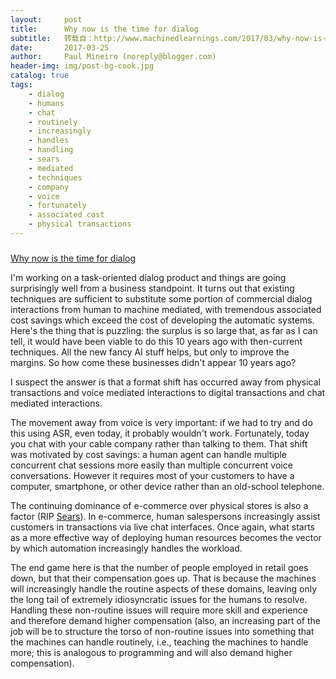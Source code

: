 ```yaml
---
layout:     post
title:      Why now is the time for dialog
subtitle:   转载自：http://www.machinedlearnings.com/2017/03/why-now-is-time-for-dialog.html
date:       2017-03-25
author:     Paul Mineiro (noreply@blogger.com)
header-img: img/post-bg-cook.jpg
catalog: true
tags:
    - dialog
    - humans
    - chat
    - routinely
    - increasingly
    - handles
    - handling
    - sears
    - mediated
    - techniques
    - company
    - voice
    - fortunately
    - associated cost
    - physical transactions
---
```













### 
[Why now is the time for dialog](http://www.machinedlearnings.com/2017/03/why-now-is-time-for-dialog.html)



I'm working on a task-oriented dialog product and things are going surprisingly well from a business standpoint. It turns out that existing techniques are sufficient to substitute some portion of commercial dialog interactions from human to machine mediated, with tremendous associated cost savings which exceed the cost of developing the automatic systems. Here's the thing that is puzzling: the surplus is so large that, as far as I can tell, it would have been viable to do this 10 years ago with then-current techniques. All the new fancy AI stuff helps, but only to improve the margins. So how come these businesses didn't appear 10 years ago?

I suspect the answer is that a format shift has occurred away from physical transactions and voice mediated interactions to digital transactions and chat mediated interactions. 

The movement away from voice is very important: if we had to try and do this using ASR, even today, it probably wouldn't work. Fortunately, today you chat with your cable company rather than talking to them. That shift was motivated by cost savings: a human agent can handle multiple concurrent chat sessions more easily than multiple concurrent voice conversations. However it requires most of your customers to have a computer, smartphone, or other device rather than an old-school telephone. 

The continuing dominance of e-commerce over physical stores is also a factor (RIP [Sears](http://money.cnn.com/2017/03/22/news/companies/sears-kmart-future)). In e-commerce, human salespersons increasingly assist customers in transactions via live chat interfaces. Once again, what starts as a more effective way of deploying human resources becomes the vector by which automation increasingly handles the workload.

The end game here is that the number of people employed in retail goes down, but that their compensation goes up. That is because the machines will increasingly handle the routine aspects of these domains, leaving only the long tail of extremely idiosyncratic issues for the humans to resolve. Handling these non-routine issues will require more skill and experience and therefore demand higher compensation (also, an increasing part of the job will be to structure the torso of non-routine issues into something that the machines can handle routinely, i.e., teaching the machines to handle more; this is analogous to programming and will also demand higher compensation).











